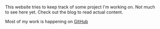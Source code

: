 This website tries to keep track of some project I'm working on. Not much to see
here yet. Check out the blog to read actual content.

Most of my work is happening on [GitHub]

[github]: https://github.com/aparcar/

